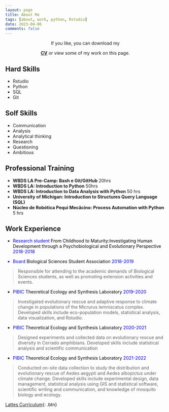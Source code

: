 ```yaml
---
layout: page
title: About Me
tags: [about, work, python, Rstudio]
date: 2023-04-06
comments: false
---
```

    
<!--<center><a href="http://taylantatli.github.io/Moon"><b>CV</b></a> is a minimal, one column jekyll theme.</center> <-->

<center><p>If you like, you can download my </p><a href="https://drive.google.com/file/d/1qGlpzzfgkXpHx_l4wmmk-MRTaaJ5YK9a/view?usp=sharing"><b>CV</b></a> or view some of my work on this page.</center>

## Hard Skills 
* Rstudio
* Python
* SQL
* Git

## Solf Skills 
* Communication 
* Analysis 
* Analytical thinking 
* Research 
* Questioning 
* Ambitious

## Professional Training 

*  **WBDS LA Pre-Camp: Bash e Git/GitHub** 20hrs 
*  **WBDS LA: Introduction to Python** 50hrs 
*  **WBDS LA: Introduction to Data Analysis with Python** 50 hrs
* **University of Michigan: Introduction to Structures Query Language (SQL)** 
*  **Núcleo de Robótica Pequi Mecâcino: Process Automation with Python** 5 hrs 

## Work Experience 

* <font color=blue>Research student <font color= black> From Childhood to Maturity:Investigating Human Development through a Psychobiological and Evolutionary Perspective <font color=blue> 2018-2018

* <font color=blue> Board <font color= black>Biological Sciences Student Association <font color=blue> 2018-2019 <font color= black>
>Responsible for attending to the academic demands of Biological Sciences students, as well as promoting extension activities and events.

* <font color=blue> PIBIC<font color= black> Theoretical Ecology and Synthesis Laboratory <font color=blue> 2019-2020 <font color= black>
>Investigated evolutionary rescue and adaptive response to climate change in populations of the Micrurus lemniscatus complex. Developed skills include eco-population models, statistical analysis, data visualization, and Rstudio.

* <font color=blue> PIBIC<font color= black> Theoretical Ecology and Synthesis Laboratory <font color=blue> 2020-2021 <font color= black>
>Designed experiments and collected data on evolutionary rescue and diversity in Cerrado amphibians. Developed skills include statistical analysis and scientific communication 

* <font color=blue> PIBIC <font color= black> Theoretical Ecology and Synthesis Laboratory <font color=blue> 2021-2022 <font color= black>
>Conducted on-site data collection to study the distribution and evolutionary rescue of Aedes aegypti and Aedes albopictus under climate change. Developed skills include experimental design, data management, statistical analysis using GIS and statistical software, scientific writing and communication, and knowledge of mosquito biology and ecology.

      
[Lattes Curriculum](http://lattes.cnpq.br/9326098337353690){: .btn}
